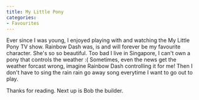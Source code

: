 ```yaml
---
title: My Little Pony
categories:
- Favourites
---
```


Ever since I was young, I enjoyed playing with and watching the My Little Pony TV show. Rainbow Dash was, is and will forever be my favourite character. She's so so beautiful. Too bad I live in Singapore, I can't own a pony that controls the weather :( 
Sometimes, even the news get the weather forcast wrong, imagine Rainbow Dash controlling it for me! Then I don't have to sing the rain rain go away song everytime I want to go out to play.

Thanks for reading. Next up is Bob the builder.



